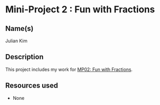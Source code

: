 # Mini-Project 2 : Fun with Fractions
## Name(s)
Julian Kim

## Description
This project includes my work for [MP02: Fun with Fractions](https://rebelsky.cs.grinnell.edu/Courses/CSC207/2023Fa/mps/mp02.html).

## Resources used
- None